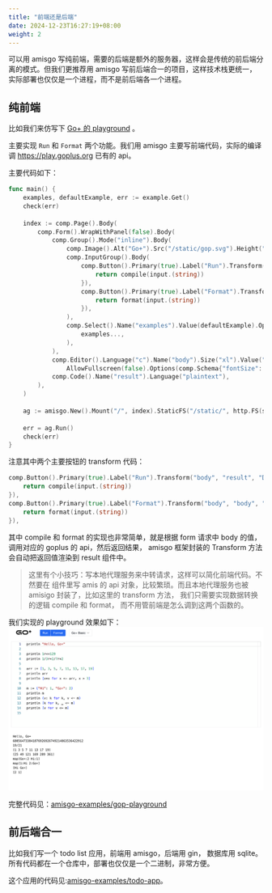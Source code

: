 ```yaml
---
title: "前端还是后端"
date: 2024-12-23T16:27:19+08:00
weight: 2
---
```


可以用 amisgo 写纯前端，需要的后端是额外的服务器，这样会是传统的前后端分离的模式。但我们更推荐用 amisgo 写前后端合一的项目，这样技术栈更统一， 实际部署也仅仅是一个进程，而不是前后端各一个进程。

## 纯前端

比如我们来仿写下 [Go+ 的 playground](https://play.goplus.org) 。

主要实现 `Run` 和 `Format` 两个功能。我们用 amisgo 主要写前端代码，实际的编译调 https://play.goplus.org 已有的 api。

主要代码如下：

```go
func main() {
	examples, defaultExample, err := example.Get()
	check(err)

	index := comp.Page().Body(
		comp.Form().WrapWithPanel(false).Body(
			comp.Group().Mode("inline").Body(
				comp.Image().Alt("Go+").Src("/static/gop.svg").Height("20px").InnerClassName("border-none"),
				comp.InputGroup().Body(
					comp.Button().Primary(true).Label("Run").Transform("body", "result", "Done", func(input any) (any, error) {
						return compile(input.(string))
					}),
					comp.Button().Primary(true).Label("Format").Transform("body", "body", "Done", func(input any) (any, error) {
						return format(input.(string))
					}),
				),
				comp.Select().Name("examples").Value(defaultExample).Options(
					examples...,
				),
			),
			comp.Editor().Language("c").Name("body").Size("xl").Value("${examples}").
				AllowFullscreen(false).Options(comp.Schema{"fontSize": 15}),
			comp.Code().Name("result").Language("plaintext"),
		),
	)

	ag := amisgo.New().Mount("/", index).StaticFS("/static/", http.FS(static.FS))

	err = ag.Run()
	check(err)
}

```

注意其中两个主要按钮的 transform 代码：

```go
comp.Button().Primary(true).Label("Run").Transform("body", "result", "Done", func(input any) (any, error) {
    return compile(input.(string))
}),
comp.Button().Primary(true).Label("Format").Transform("body", "body", "Done", func(input any) (any, error) {
    return format(input.(string))
}),
```

其中 compile 和 format 的实现也非常简单，就是根据 form 请求中 body 的值，调用对应的 goplus 的 api，然后返回结果， amisgo 框架封装的 Transform 方法会自动把返回值渲染到 result 组件中。

> 这里有个小技巧：写本地代理服务来中转请求，这样可以简化前端代码。不然要在 组件里写 amis 的 api 对象，比较繁琐。而且本地代理服务也被 amisigo 封装了，比如这里的 transform 方法， 我们只需要实现数据转换的逻辑 compile 和 format， 而不用管前端是怎么调到这两个函数的。

我们实现的 playground 效果如下：
![gop-playground](gop-playground.png)

完整代码见：[amisgo-examples/gop-playground](https://github.com/zrcoder/amisgo-examples/tree/main/gop-playground)

## 前后端合一

比如我们写一个 todo list 应用，前端用 amisgo，后端用 gin， 数据库用 sqlite。所有代码都在一个仓库中，部署也仅仅是一个二进制，非常方便。

这个应用的代码见:[amisgo-examples/todo-app](https://github.com/zrcoder/amisgo-examples/tree/main/todo-app)。
